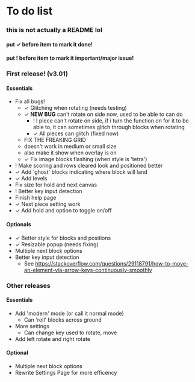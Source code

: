 # To do list
### this is not actually a README lol
#### put ✓ before item to mark it done!
#### put ! before item to mark it important/major issue!

### First release! (v3.01)
#### Essentials
* Fix all bugs!
  * ✓ Glitching when rotating (needs testing)
  * ✓ **NEW BUG** can't rotate on side now, used to be able to can do
    * ! I piece can't rotate on side, if i turn the function on for it to be able to, it can sometimes glitch through blocks when rotating
    * ✓ All pieces can glitch (fixed now)
  * FIX THE FREAKING GRID
   * doesn't work in medium or small size
   * also make it show when overlay is on
  * ✓ Fix image blocks flashing (when style is 'tetra')
* ! Make scoring and rows cleared look and positioned better
* ✓ Add 'ghost' blocks indicating where block will land
* ✓ Add levels
* Fix size for hold and next canvas
* ! Better key input detection
* Finish help page
* ✓ Next piece setting work
* ✓ Add hold and option to toggle on/off
#### Optionals
* ✓ Better style for blocks and positions
* ✓ Resizable popup (needs fixing)
* Multiple next block options
* Better key input detection
  * See https://stackoverflow.com/questions/29118791/how-to-move-an-element-via-arrow-keys-continuously-smoothly

### Other releases
#### Essentials
* Add 'modern' mode (or call it normal mode)
  * Can 'roll' blocks across ground
* More settings
  * Can change key used to rotate, move
* Add left rotate and right rotate
#### Optional
* Multiple next block options
* Rewrite Settings Page for more efficency
